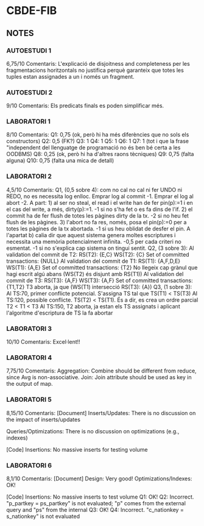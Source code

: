 # CBDE-FIB
## NOTES
### AUTOESTUDI 1
6,75/10
Comentaris: L'explicació de disjoitness and completeness per les fragmentacions horitzontals no justifica perquè garanteix que totes les tuples estan assignades a un i només un fragment.

### AUTOESTUDI 2
9/10
Comentaris: Els predicats finals es poden simplificar més.

### LABORATORI 1
8/10
Comentaris: Q1: 0,75 (ok, però hi ha més diferències que no sols els constructors) Q2: 0,5 (FK?) Q3: 1 Q4: 1 Q5: 1 Q6: 1 Q7: 1 (tot i que la frase "independent del llenguatge de programació no és ben bé certa a les OODBMS) Q8: 0,25 (ok, però hi ha d'altres raons tècniques) Q9: 0,75 (falta alguna) Q10: 0,75 (falta una mica de detall)

### LABORATORI 2
4,5/10
Comentaris: Q1, (0,5 sobre 4): com no cal no cal ni fer UNDO ni REDO, no es necessita log enlloc. Emprar log al commit -1. Emprar el log al abort -2. A part: 1) al ser no steal, el read i el write han de fer pin(p):=1 i en el cas del write, a més, dirty(p):=1. -1 si no s'ha fet o es fa dins de l'if. 2) el commit ha de fer flush de totes les pàgines dirty de la tx. -2 si no heu fet flush de les pàgines. 3) l'abort no fa res, només, posa el pin(p):=0 per a totes les pàgines de la tx abortada. -1 si us heu oblidat de desfer el pin. A l'apartat b) calia dir que aquest sistema genera moltes escriptures i necessita una memòria potencialment infinita. -0,5 per cada criteri no esmentat. -1 si no s'explica cap sistema on tingui sentit. Q2, (3 sobre 3): Al validation del commit de T2: RS(T2): {E,C} WS(T2): {C} Set of committed transactions: {NULL} Al validation del commit de T1: RS(T1): {A,F,D,E} WS(T1): {A,E} Set of committed transactions: {T2} No llegeix cap grànul que hagi escrit algú abans (WS(T2) és disjunt amb RS(T1)) Al validation del commit de T3: RS(T3): {A,F} WS(T3): {A,F} Set of committed transactions: {T1,T2} T3 aborta, ja que (WS(T1) intersecció RS(T3): {A}) Q3, (1 sobre 3): Al TS:70, primer conflicte potencial. S'assigna TS tal que TS(T1) < TS(T3) Al TS:120, possible conflicte. TS(T2) < TS(T1). És a dir, es crea un ordre parcial T2 < T1 < T3 Al TS:150, T2 aborta, ja estan els TS assignats i aplicant l'algoritme d'escriptura de TS la fa abortar

### LABORATORI 3
10/10
Comentaris: Excel·lent!!

### LABORATORI 4
7,75/10
Comentaris: Aggregation: Combine should be different from reduce, since Avg is non-associative. Join: Join attribute should be used as key in the output of map.

### LABORATORI 5
8,15/10
Comentaris: 
[Document]
Inserts/Updates: There is no discussion on the impact of inserts/updates

Queries/Optimizations: There is no discussion on optimizations (e.g., indexes)

[Code]
Insertions: No massive inserts for testing volume

### LABORATORI 6
8,1/10
Comentaris: 
[Document]
Design: Very good!
Optimizations/Indexes: OK!

[Code]
Insertions: No massive inserts to test volume
Q1: OK!
Q2: Incorrect. "p_partkey = ps_partkey" is not evaluated; "p" comes from the external query and "ps" from the internal
Q3: OK!
Q4: Incorrect. "c_nationkey = s_nationkey" is not evaluated
